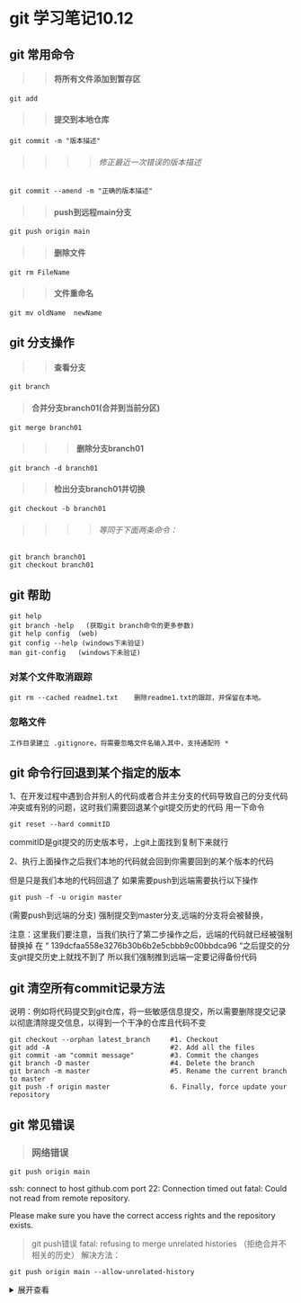 # git 学习笔记10.12


## git 常用命令

>>#### 将所有文件添加到暂存区
	git add 
>>#### 提交到本地仓库
	git commit -m "版本描述"
>>>>###### 修正最近一次错误的版本描述
	git commit --amend -m "正确的版本描述"	
>>#### push到远程main分支
	git push origin main

>>#### 删除文件
	git rm FileName
>>#### 文件重命名
	git mv oldName  newName

## git 分支操作
>>#### 查看分支
	git branch
>#### 合并分支branch01(合并到当前分区)
	git merge branch01
>>>#### 删除分支branch01
	git branch -d branch01
>>#### 检出分支branch01并切换
	git checkout -b branch01
>>>>###### 等同于下面两条命令：
	git branch branch01
	git checkout branch01

## git 帮助
	git help
	git branch -help   (获取git branch命令的更多参数)  
	git help config  (web)
	git config --help (windows下未验证)
	man git-config   (windows下未验证)


### 对某个文件取消跟踪

	git rm --cached readme1.txt    删除readme1.txt的跟踪，并保留在本地。

### 忽略文件
    工作目录建立 .gitignore，将需要忽略文件名输入其中，支持通配符 *





## git 命令行回退到某个指定的版本

1、在开发过程中遇到合并别人的代码或者合并主分支的代码导致自己的分支代码冲突或有别的问题，这时我们需要回退某个git提交历史的代码 用一下命令

	git reset --hard commitID

commitID是git提交的历史版本号，上git上面找到复制下来就行


2、执行上面操作之后我们本地的代码就会回到你需要回到的某个版本的代码

但是只是我们本地的代码回退了 如果需要push到远端需要执行以下操作

	git push -f -u origin master

(需要push到远端的分支)
强制提交到master分支,远端的分支将会被替换，

注意：这里我们要注意，当我们执行了第二步操作之后，远端的代码就已经被强制替换掉 在 “ 139dcfaa558e3276b30b6b2e5cbbb9c00bbdca96  “之后提交的分支git提交历史上就找不到了 所以我们强制推到远端一定要记得备份代码







## git 清空所有commit记录方法

说明：例如将代码提交到git仓库，将一些敏感信息提交，所以需要删除提交记录以彻底清除提交信息，以得到一个干净的仓库且代码不变

	git checkout --orphan latest_branch		#1. Checkout
	git add -A								#2. Add all the files
	git commit -am "commit message" 		#3. Commit the changes
	git branch -D master 					#4. Delete the branch
	git branch -m master 					#5. Rename the current branch to master
	git push -f origin master				6. Finally, force update your repository





## git 常见错误
 > ### 网络错误

	git push origin main
ssh: connect to host github.com port 22: Connection timed out
fatal: Could not read from remote repository.

Please make sure you have the correct access rights
and the repository exists.



 > git push错误
fatal: refusing to merge unrelated histories
（拒绝合并不相关的历史）
解决方法：

	git push origin main --allow-unrelated-history


<details>
<summary>
展开查看
</summary>
<pre><code>
dfasdfasfdas
fddsfasfdasfd
asdfasfdasfdas
</code></pre>
</details>






